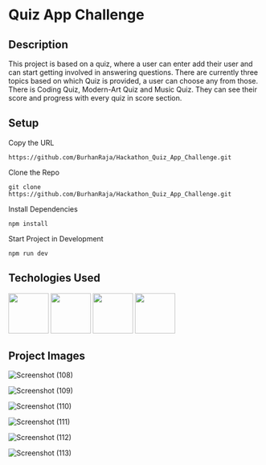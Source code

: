 # Quiz App Challenge

## Description

This project is based on a quiz, where a user can enter add their user and can start getting involved in answering questions. There are currently three topics based on which Quiz is provided, a user can choose any from those. There is Coding Quiz, Modern-Art Quiz and Music Quiz. They can see their score and progress with every quiz in score section.

## Setup

Copy the URL 
```
https://github.com/BurhanRaja/Hackathon_Quiz_App_Challenge.git
```

Clone the Repo
```
git clone https://github.com/BurhanRaja/Hackathon_Quiz_App_Challenge.git
```

Install Dependencies
```
npm install
```

Start Project in Development
```
npm run dev
```

## Techologies Used

<img src="https://cdn.jsdelivr.net/gh/devicons/devicon/icons/html5/html5-plain-wordmark.svg" width=80 height=80 /> <img src="https://cdn.jsdelivr.net/gh/devicons/devicon/icons/css3/css3-plain-wordmark.svg" width=80 height=80 /> <img src="https://cdn.jsdelivr.net/gh/devicons/devicon/icons/javascript/javascript-plain.svg" width=80 height=80 /> <img src="https://cdn.jsdelivr.net/gh/devicons/devicon/icons/nodejs/nodejs-plain-wordmark.svg" width=80 height=80 />


## Project Images

![Screenshot (108)](https://user-images.githubusercontent.com/76507095/218293686-3db6cd8b-1e52-4fc5-ba3f-7e0a359551dd.png)

![Screenshot (109)](https://user-images.githubusercontent.com/76507095/218293679-fb5729ec-9193-4ec2-8b39-f28aff038d83.png)

![Screenshot (110)](https://user-images.githubusercontent.com/76507095/218293681-38c574e3-fc15-4d54-989a-6f9d3c53bcd2.png)

![Screenshot (111)](https://user-images.githubusercontent.com/76507095/218293682-f8c14826-6b52-4439-8613-5fb572fcb3aa.png)

![Screenshot (112)](https://user-images.githubusercontent.com/76507095/218293683-8f368f46-2328-4afa-8d96-25d765e775c6.png)

![Screenshot (113)](https://user-images.githubusercontent.com/76507095/218293685-8efb3acd-c9fb-4311-a3a0-8cea305b8147.png)


